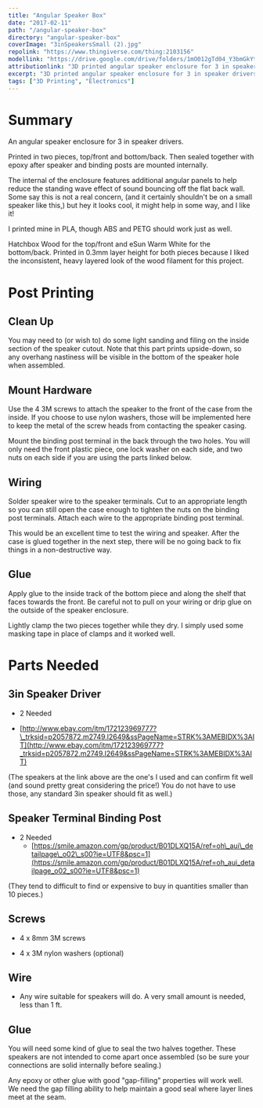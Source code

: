 ```yaml
---
title: "Angular Speaker Box"
date: "2017-02-11"
path: "/angular-speaker-box"
directory: "angular-speaker-box"
coverImage: "3inSpeakersSmall (2).jpg"
repolink: "https://www.thingiverse.com/thing:2103156"
modellink: "https://drive.google.com/drive/folders/1mO012gTd04_Y3bmGkYtwgUhhKJFLJru8"
attributionlink: "3D printed angular speaker enclosure for 3 in speaker drivers."
excerpt: "3D printed angular speaker enclosure for 3 in speaker drivers."
tags: ["3D Printing", "Electronics"]
---
```


# Summary

An angular speaker enclosure for 3 in speaker drivers.

Printed in two pieces, top/front and bottom/back. Then sealed together with epoxy after speaker and binding posts are mounted internally.

The internal of the enclosure features additional angular panels to help reduce the standing wave effect of sound bouncing off the flat back wall. Some say this is not a real concern, (and it certainly shouldn't be on a small speaker like this,) but hey it looks cool, it might help in some way, and I like it!

I printed mine in PLA, though ABS and PETG should work just as well.

Hatchbox Wood for the top/front and eSun Warm White for the bottom/back. Printed in 0.3mm layer height for both pieces because I liked the inconsistent, heavy layered look of the wood filament for this project.


# Post Printing

## Clean Up

You may need to (or wish to) do some light sanding and filing on the inside section of the speaker cutout. Note that this part prints upside-down, so any overhang nastiness will be visible in the bottom of the speaker hole when assembled.

## Mount Hardware

Use the 4 3M screws to attach the speaker to the front of the case from the inside. If you choose to use nylon washers, those will be implemented here to keep the metal of the screw heads from contacting the speaker casing.

Mount the binding post terminal in the back through the two holes. You will only need the front plastic piece, one lock washer on each side, and two nuts on each side if you are using the parts linked below.

## Wiring

Solder speaker wire to the speaker terminals. Cut to an appropriate length so you can still open the case enough to tighten the nuts on the binding post terminals. Attach each wire to the appropriate binding post terminal.

This would be an excellent time to test the wiring and speaker. After the case is glued together in the next step, there will be no going back to fix things in a non-destructive way.

## Glue

Apply glue to the inside track of the bottom piece and along the shelf that faces towards the front. Be careful not to pull on your wiring or drip glue on the outside of the speaker enclosure.

Lightly clamp the two pieces together while they dry. I simply used some masking tape in place of clamps and it worked well.


# Parts Needed

## 3in Speaker Driver

- 2 Needed

- [http://www.ebay.com/itm/172123969777?\_trksid=p2057872.m2749.l2649&ssPageName=STRK%3AMEBIDX%3AIT](http://www.ebay.com/itm/172123969777?_trksid=p2057872.m2749.l2649&ssPageName=STRK%3AMEBIDX%3AIT)

(The speakers at the link above are the one's I used and can confirm fit well (and sound pretty great considering the price!) You do not have to use those, any standard 3in speaker should fit as well.)

## Speaker Terminal Binding Post

- 2 Needed
  - [https://smile.amazon.com/gp/product/B01DLXQ15A/ref=oh\_aui\_detailpage\_o02\_s00?ie=UTF8&psc=1](https://smile.amazon.com/gp/product/B01DLXQ15A/ref=oh_aui_detailpage_o02_s00?ie=UTF8&psc=1)

(They tend to difficult to find or expensive to buy in quantities smaller than 10 pieces.)

## Screws

- 4 x 8mm 3M screws

- 4 x 3M nylon washers (optional)

## Wire

- Any wire suitable for speakers will do. A very small amount is needed, less than 1 ft.

## Glue

You will need some kind of glue to seal the two halves together. These speakers are not intended to come apart once assembled (so be sure your connections are solid internally before sealing.)

Any epoxy or other glue with good "gap-filling" properties will work well. We need the gap filling ability to help maintain a good seal where layer lines meet at the seam.


